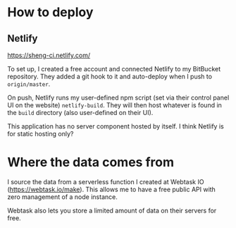 # How to deploy

## Netlify

https://sheng-ci.netlify.com/

To set up, I created a free account and connected Netlify to my BitBucket repository. They added a git hook to it and auto-deploy when I push to `origin/master`.

On push, Netlify runs my user-defined npm script (set via their control panel UI on the website) `netlify-build`. They will then host whatever is found in the `build` directory (also user-defined on their UI).

This application has no server component hosted by itself. I think Netlify is for static hosting only? 


# Where the data comes from

I source the data from a serverless function I created at Webtask IO (https://webtask.io/make). This allows me to have a free public API with zero management of a node instance.

Webtask also lets you store a limited amount of data on their servers for free.
